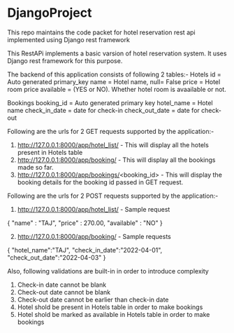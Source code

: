# DjangoProject
This repo maintains the code packet for hotel reservation rest api implemented using Django rest framework

This RestAPi implements a basic varsion of hotel reservation system. It uses Django rest framework for this purpose.

The backend of this application consists of following 2 tables:-
Hotels
id = Auto generated primary_key
name = Hotel name, null= False
price = Hotel room price
available = (YES or NO). Whether hotel room is avaailable or not.

Bookings
booking_id = Auto generated primary key
hotel_name = Hotel name
check_in_date = date for check-in
check_out_date = date for check-out

Following are the urls for 2 GET requests supported by the application:-
1) http://127.0.0.1:8000/app/hotel_list/ - This will display all the hotels present in Hotels table
2) http://127.0.0.1:8000/app/booking/ - This will display all the bookings made so far.
3) http://127.0.0.1:8000/app/bookings/<booking_id> - This will display the booking details for the booking id passed in GET request.

Following are the urls for 2 POST requests supported by the application:-
1) http://127.0.0.1:8000/app/hotel_list/ - Sample request

{
	"name" : "TAJ",
	"price" : 270.00,
	"available" : "NO"
}

2) http://127.0.0.1:8000/app/booking/ - Sample requests

{
	"hotel_name":"TAJ",
	"check_in_date":"2022-04-01",
	"check_out_date":"2022-04-03"
}

Also, following validations are built-in in order to introduce complexity
1) Check-in date cannot be blank
2) Check-out date cannot be blank
3) Check-out date cannot be earlier than check-in date
4) Hotel shold be present in Hotels table in order to make bookings
5) Hotel shold be marked as available in Hotels table in order to make bookings
